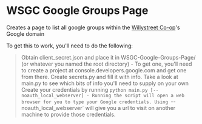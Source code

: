 # WSGC Google Groups Page
Creates a page to list all google groups within the <a href="https://willystreet.coop">Willystreet Co-op</a>'s Google domain

To get this to work, you'll need to do the following:
  > Obtain client_secret.json and place it in WSGC-Google-Groups-Page/ (or whatever you named the root directory)
    - To get one, you'll need to create a project at console.developers.google.com and get one from there.
  > Create secrets.py and fill it with info. Take a look at main.py to see which bits of info you'll need to supply on your own
  > Create your credentials by running `python main.py [--noauth_local_webserver]
    - Running the script will open a web browser for you to type your Google credentials. Using `--noauth_local_webserver` 
       will give you a url to visit on another machine to provide those credentials.
